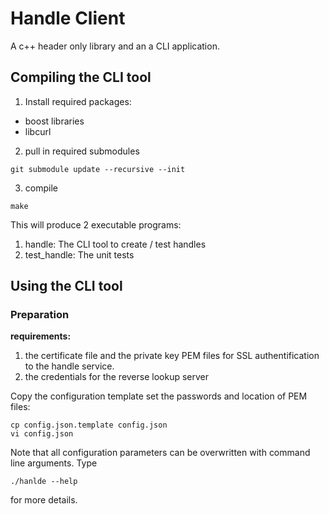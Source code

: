 # Handle Client
A c++ header only library and an a CLI application.

## Compiling the CLI tool
1. Install required packages:
  * boost libraries
  * libcurl
2. pull in required submodules
```
git submodule update --recursive --init
```
3. compile 
```
make
```
This will produce 2 executable programs:
1. handle: The CLI tool to create / test handles
2. test_handle: The unit tests

## Using the CLI tool

### Preparation
__requirements:__ 
1. the certificate file and the private key PEM files for SSL authentification to the handle service.
2. the credentials for the reverse lookup server

Copy the configuration template set the passwords and location of PEM files:
```
cp config.json.template config.json
vi config.json
```

Note that all configuration parameters can be overwritten with command line arguments. Type 
```
./hanlde --help 
```
for more details.
